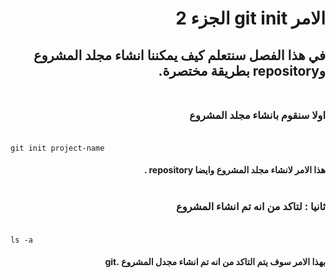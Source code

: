 # <div dir=rtl > الامر git init الجزء 2 </div>
## <div dir=rtl>  في هذا الفصل سنتعلم كيف يمكننا انشاء مجلد المشروع وrepository بطريقة مختصرة.   </div><br>
### <div dir=rtl>  اولا سنقوم بانشاء مجلد المشروع     </div><br>
```
git init project-name
```

#### <div dir=rtl>  هذا الامر لانشاء مجلد المشروع وايضا repository . </div><br>


### <div dir=rtl>  ثانيا : لتاكد من انه تم انشاء المشروع   </div><br>
```
ls -a 
```
#### <div dir=rtl> بهذا الامر سوف يتم التاكد من انه تم انشاء مجدل المشروع .git   </div><br>
